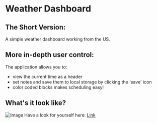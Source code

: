 # Weather Dashboard

## The Short Version:
A simple weather dashboard working from the US.

## More in-depth user control:
The application allows you to: 
 * view the current time as a header
 * set notes and save them to local storage by clicking the 'save' icon
 * color coded blocks makes scheduling easy!

## What's it look like?

![Image](/assets/images/screenshot.png)
Have a look for yourself here: [Link](https://lisaostman.github.io/weeklyplanner/)


